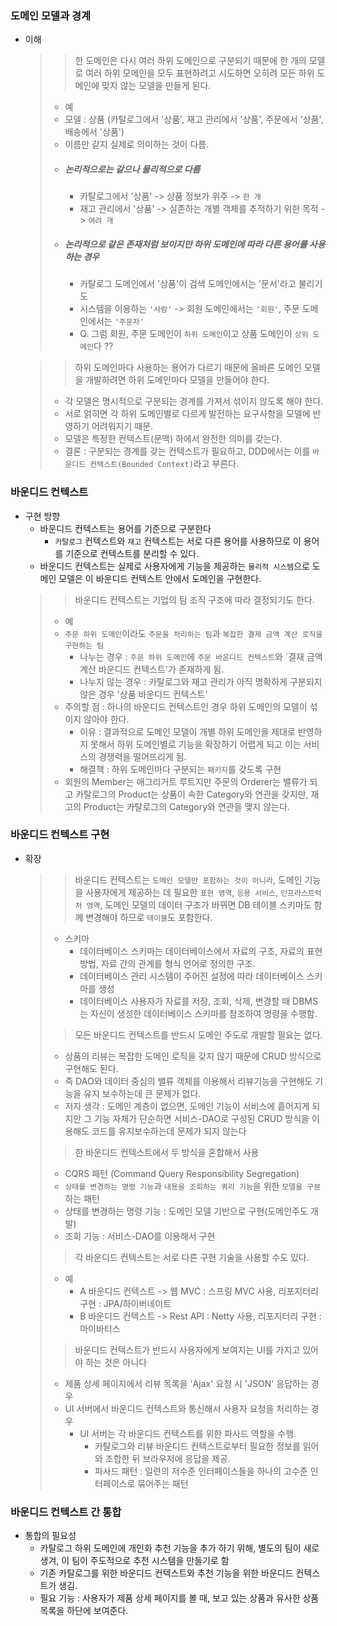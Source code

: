 ### 도메인 모델과 경계
* 이해
  >> 한 도메인은 다시 여러 하위 도메인으로 구분되기 때문에 한 개의 모델로 여러 하위 모메인을 모두 표현하려고 시도하면
       오히려 모든 하위 도메인에 맞지 않는 모델을 만들게 된다.
  > * 예
  > * 모델 : 상품 (카탈로그에서 '상품', 재고 관리에서 '상품', 주문에서 '상품', 배송에서 '상품')
  > * 이름만 같지 실제로 의미하는 것이 다름.
  > * ##### 논리적으로는 같으나 물리적으로 다름
  >   * 카탈로그에서 '상품' -> 상품 정보가 위주 -> `한 개`
  >   * 재고 관리에서 '상품' -> 실존하는 개별 객체를 추적하기 위한 목적 -> `여려 개`
  > * ##### 논리적으로 같은 존재처럼 보이지만 하위 도메인에 따라 다른 용어를 사용하는 경우
  >   * 카탈로그 도메인에서 '상품'이 검색 도메인에서는 '문서'라고 불리기도
  >   * 시스템을 이용하는 `'사람'` -> 회원 도메인에서는 `'회원'`, 주문 도메인에서는 `'주문자'`
  >   * Q. 그럼 회원, 주문 도메인이 `하위 도메인`이고 상품 도메인이 `상위 도메인`다 ??

  >> 하위 도메인마다 사용하는 용어가 다르기 때문에 올바른 도메인 모델을 개발하려면 하위 도메인마다 모델을 만들어야 한다.
  > * 각 모델은 명시적으로 구분되는 경계를 가져서 섞이지 않도록 해야 한다.
  > * 서로 얽히면 각 하위 도메인별로 다르게 발전하는 요구사항을 모델에 반영하기 어려워지기 때문.
  > * 모델은 특정한 컨텍스트(문맥) 하에서 완전한 의미를 갖는다.
  > * 결론 : 구분되는 경계를 갖는 컨텍스트가 필요하고, DDD에서는 이를 `바운디드 컨텍스트(Bounded Context)`라고 부른다.
  
### 바운디드 컨텍스트
* 구현 방향
  * 바운디드 컨텍스트는 용어를 기준으로 구분한다
    * `카탈로그` 컨텍스트와 `재고` 컨텍스트는 서로 다른 용어를 사용하므로 이 용어를 기준으로 컨텍스트를 분리할 수 있다.
  * 바운디드 컨텍스트는 실제로 사용자에게 기능을 제공하는 `물리적 시스템`으로 도메인 모델은 이 바운디드 컨텍스트 안에서 도메인을 구현한다.
  >> 바운디드 컨텍스트는 기업의 팀 조직 구조에 따라 결정되기도 한다.
  > * 예
  > * `주문 하위 도메인`이라도 `주문을 처리하는 팀`과 `복잡한 결제 금액 계산 로직을 구현하는 팀`
  >   * 나누는 경우 : `주문 하위 도메인`에 `주문 바운디드 컨텍스트`와 `결재 금액 계산 바운디드 컨텍스트'가 존재하게 됨.
  >   * 나누지 않는 경우 : 카탈로그와 재고 관리가 아직 명확하게 구분되지 않은 경우 '상품 바운디드 컨텍스트'
  > * 주의할 점 : 하나의 바운디드 컨텍스트인 경우 하위 도메인의 모델이 섞이지 않아야 한다.
  >   * 이유 : 결과적으로 도메인 모델이 개별 하위 도메인을 제대로 반영하지 못해서 하위 도메인별로 기능을 확장하기 어렵게 되고 이는 서비스의 경쟁력을 떨어뜨리게 됨.
  >   * 해결책 : 하위 도메인마다 구분되는 `패키지`를 갖도록 구현
  > * 회원의 Member는 애그리거트 루트지만 주문의 Orderer는 밸류가 되고 카탈로그의 Product는 상품이 속한 Category와 연관을 갖지만,
  > 재고의 Product는 카탈로그의 Category와 연관을 맺지 않는다.
  
### 바운디드 컨텍스트 구현
* 확장
  >> 바운디드 컨텍스트는 `도메인 모델만 포함하는 것이 아니라`, 
  >> 도메인 기능을 사용자에게 제공하는 데 필요한 `표현 영역`, `응용 서비스`, `인프라스트럭처 영역`,
  >> 도메인 모델의 데이터 구조가 바뀌면 DB 테이블 스키마도 함께 변경해야 하므로 `테이블`도 포함한다.
  > * 스키마
  >   * 데이터베이스 스키마는 데이터베이스에서 자료의 구조, 자료의 표현 방법, 자료 간의 관계를 형식 언어로 정의한 구조.
  >   * 데이터베이스 관리 시스템이 주어진 설정에 따라 데이터베이스 스키마를 생성
  >   * 데이터베이스 사용자가 자료를 저장, 조회, 삭제, 변경할 때 DBMS는 자신이 생성한 데이터베이스 스키마를 참조하여 명령을 수행함.
  >> 모든 바운디드 컨텍스트를 반드시 도메인 주도로 개발할 필요는 없다.
  > * 상품의 리뷰는 복잡한 도메인 로직을 갖지 않기 때문에 CRUD 방식으로 구현해도 된다.
  > * 즉 DAO와 데이터 중심의 밸류 객체를 이용해서 리뷰기능을 구현해도 기능을 유지 보수하는데 큰 문제가 없다.
  > * 저자 생각 : 도메인 계층이 없으면, 도메인 기능이 서비스에 흩어지게 되지만 그 기능 자체가 단순하면 서비스-DAO로 구성된 CRUD 방식을 이용해도 코드를 유지보수하는데 문제가 되지 않는다
  >> 한 바운디드 컨텍스트에서 두 방식을 혼합해서 사용
  > * CQRS 패턴 (Command Query Responsibility Segregation)
  > * `상태를 변경하는 명령 기능`과 `내용을 조회하는 쿼리 기능`을 위한 `모델을 구분`하는 패턴
  > * 상태를 변경하는 명령 기능 : 도메인 모델 기반으로 구현(도메인주도 개발)
  > * 조회 기능 : 서비스-DAO를 이용해서 구현
  >> 각 바운디드 컨텍스트는 서로 다른 구현 기술을 사용할 수도 있다.
  > * 예
  >     * A 바운디드 컨텍스트 -> 웹 MVC : 스프링 MVC 사용, 리포지터리 구현 : JPA/하이버네이트
  >     * B 바운디드 컨텍스트 -> Rest API : Netty 사용, 리포지터리 구현 : 마이바티스
  >> 바운디드 컨텍스트가 반드시 사용자에게 보여지는 UI를 가지고 있어야 하는 것은 아니다
  > * 제품 상세 페이지에서 리뷰 목록을 'Ajax' 요청 시 'JSON' 응답하는 경우
  > * UI 서버에서 바운디드 컨텍스트와 통신해서 사용자 요청을 처리하는 경우
  >   * UI 서버는 각 바운디드 컨텍스트를 위한 파사드 역할을 수행.
  >     * 카탈로그와 리뷰 바운디드 컨텍스트로부터 필요한 정보를 읽어와 조합한 뒤 브라우저에 응답을 제공.
  >     * 파사드 패턴 : 일련의 저수준 인터페이스들을 하나의 고수준 인터페이스로 묶어주는 패턴

### 바운디드 컨텍스트 간 통합
* 통합의 필요성
  * 카탈로그 하위 도메인에 개인화 추천 기능을 추가 하기 위해, 별도의 팀이 새로 생겨, 이 팀이 주도적으로 추천 시스템을 만들기로 함
  * 기존 카탈로그를 위한 바운디드 컨텍스트와 추천 기능을 위한 바운디드 컨텍스트가 생김.
  * 필요 기능 : 사용자가 제품 상세 페이지를 볼 때, 보고 있는 상품과 유사한 상품 목록을 하단에 보여준다.